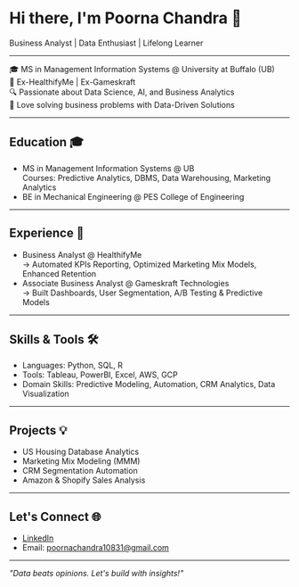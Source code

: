 # Hi there, I'm Poorna Chandra 👋

Business Analyst | Data Enthusiast | Lifelong Learner  

---

🎓 MS in Management Information Systems @ University at Buffalo (UB)  
💼 Ex-HealthifyMe | Ex-Gameskraft  
🔍 Passionate about Data Science, AI, and Business Analytics  
🚀 Love solving business problems with Data-Driven Solutions  

---

## Education 🎓
- MS in Management Information Systems @ UB  
  Courses: Predictive Analytics, DBMS, Data Warehousing, Marketing Analytics  
- BE in Mechanical Engineering @ PES College of Engineering  

---

## Experience 💼
- Business Analyst @ HealthifyMe  
  → Automated KPIs Reporting, Optimized Marketing Mix Models, Enhanced Retention  
- Associate Business Analyst @ Gameskraft Technologies  
  → Built Dashboards, User Segmentation, A/B Testing & Predictive Models  

---

## Skills & Tools 🛠️
- Languages: Python, SQL, R  
- Tools: Tableau, PowerBI, Excel, AWS, GCP  
- Domain Skills: Predictive Modeling, Automation, CRM Analytics, Data Visualization  

---

## Projects 💡
- US Housing Database Analytics  
- Marketing Mix Modeling (MMM)  
- CRM Segmentation Automation  
- Amazon & Shopify Sales Analysis  

---

## Let's Connect 🌐
- [LinkedIn](https://www.linkedin.com/in/poorna-chandra-r-1b97791a0)  
- Email: poornachandra10831@gmail.com  

---

*"Data beats opinions. Let's build with insights!"*
